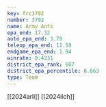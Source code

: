 ```yaml
---
key: frc3792
number: 3792
name: Army Ants
epa_end: 17.32
auto_epa_end: 3.79
teleop_epa_end: 11.59
endgame_epa_end: 1.94
winrate: 0.4231
district_epa_rank: 607
district_epa_percentile: 0.663
type: Team
---
```

[[2024arli]]
[[2024ilch]]
